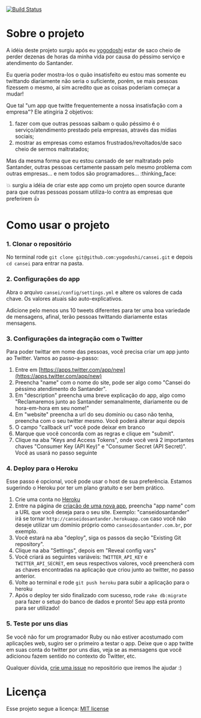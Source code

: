 [![Build Status](https://travis-ci.org/yogodoshi/cansei.svg?branch=master)](https://travis-ci.org/yogodoshi/cansei)


# Sobre o projeto

A idéia deste projeto surgiu após eu [yogodoshi](https://twitter.com/yogodoshi) estar de saco cheio de perder dezenas de horas da minha vida por causa do péssimo serviço e atendimento do Santander.

Eu queria poder mostra-los o quão insatisfeito eu estou mas somente eu twittando diariamente não seria o suficiente, porém, se mais pessoas fizessem o mesmo, aí sim acredito que as coisas poderiam começar a mudar!

Que tal "um app que twitte frequentemente a nossa insatisfação com a empresa"? Ele atingiria 2 objetivos:

1. fazer com que outras pessoas saibam o quão péssimo é o serviço/atendimento prestado pela empresas, através das mídias sociais;
2. mostrar as empresas como estamos frustrados/revoltados/de saco cheio de sermos maltratados;

Mas da mesma forma que eu estou cansado de ser maltratado pelo Santander, outras pessoas certamente passam pelo mesmo problema com outras empresas... e nem todos são programadores... :thinking_face:

:boom: surgiu a idéia de criar este app como um projeto open source durante para que outras pessoas possam utiliza-lo contra as empresas que preferirem :thumbsup:


# Como usar o projeto

### 1. Clonar o repositório

No terminal rode `git clone git@github.com:yogodoshi/cansei.git` e depois `cd cansei` para entrar na pasta.


### 2. Configurações do app

Abra o arquivo `cansei/config/settings.yml` e altere os valores de cada chave. Os valores atuais são auto-explicativos.

Adicione pelo menos uns 10 tweets diferentes para ter uma boa variedade de mensagens, afinal, terão pessoas twittando diariamente estas mensagens.


### 3. Configurações da integração com o Twitter

Para poder twittar em nome das pessoas, você precisa criar um app junto ao Twitter. Vamos ao passo-a-passo:

1. Entre em [https://apps.twitter.com/app/new](https://apps.twitter.com/app/new)
2. Preencha "name" com o nome do site, pode ser algo como "Cansei do péssimo atendimento do Santander".
3. Em "description" preencha uma breve explicação do app, algo como "Reclamaremos junto ao Santander semanalmente, diariamente ou de hora-em-hora em seu nome!"
4. Em "website" preencha a url do seu domínio ou caso não tenha, preencha com o seu twitter mesmo. Você poderá alterar aqui depois
5. O campo "callback url" você pode deixar em branco
6. Marque que você concorda com as regras e clique em "submit".
7. Clique na aba "Keys and Access Tokens", onde você verá 2 importantes chaves "Consumer Key (API Key)" e "Consumer Secret (API Secret)". Você as usará no passo seguinte


### 4. Deploy para o Heroku

Esse passo é opcional, você pode usar o host de sua preferência. Estamos sugerindo o Heroku por ter um plano gratuito e ser bem prático.

1. Crie uma conta no [Heroku](https://heroku.com)
2. Entre na página de [criação de uma nova app](https://dashboard.heroku.com/new-app), preencha "app name" com a URL que você deseja para o seu site. Exemplo: "canseidosantander" irá se tornar `http://canseidosantander.herokuapp.com` caso você não deseje utilizar um domínio próprio como `canseidosantander.com.br`, por exemplo.
3. Você estará na aba "deploy", siga os passos da seção "Existing Git repository".
4. Clique na aba "Settings", depois em "Reveal config vars"
5. Você criará as seguintes variáveis: `TWITTER_API_KEY` e `TWITTER_API_SECRET`, em seus respectivos valores, você preencherá com as chaves encontradas na aplicação que criou junto ao twitter, no passo anterior.
6. Volte ao terminal e rode `git push heroku` para subir a aplicação para o heroku
7. Após o deploy ter sido finalizado com sucesso, rode `rake db:migrate` para fazer o setup do banco de dados e pronto! Seu app está pronto para ser utilizado!


### 5. Teste por uns dias

Se você não for um programador Ruby ou não estiver acostumado com aplicações web, sugiro ser o primeiro a testar o app. Deixe que o app twitte em suas conta do twitter por uns dias, veja se as mensagens que você adicionou fazem sentido no contexto do Twitter, etc.

Qualquer dúvida, [crie uma issue](https://github.com/yogodoshi/cansei/issues) no repositório que iremos lhe ajudar :)


# Licença

Esse projeto segue a licença: [MIT license](opensource.org/licenses/MIT)
